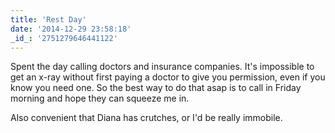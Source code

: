 ```yaml
---
title: 'Rest Day'
date: '2014-12-29 23:58:18'
_id_: '2751279646441122'
---
```


Spent the day calling doctors and insurance companies. It's impossible to
get an x-ray without first paying a doctor to give you permission, even if
you know you need one. So the best way to do that asap is to call in Friday
morning and hope they can squeeze me in.

Also convenient that Diana has crutches, or I'd be really immobile.
